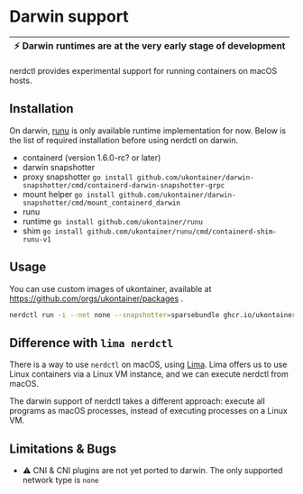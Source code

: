 # Darwin support


| :zap:        Darwin runtimes are at the very early stage of development |
|--------------------------------------------------------------------------|

nerdctl provides experimental support for running containers on macOS hosts.

## Installation

On darwin, [runu](https://github.com/ukontainer/runu) is only available runtime implementation for now.
Below is the list of required installation before using nerdctl on darwin.

- containerd (version 1.6.0-rc? or later)
- darwin snapshotter
 - proxy snapshotter `go install github.com/ukontainer/darwin-snapshotter/cmd/containerd-darwin-snapshotter-grpc`
 - mount helper `go install github.com/ukontainer/darwin-snapshotter/cmd/mount_containerd_darwin`
- runu
 - runtime `go install github.com/ukontainer/runu`
 - shim `go install github.com/ukontainer/runu/cmd/containerd-shim-runu-v1`

## Usage

You can use custom images of ukontainer, available at https://github.com/orgs/ukontainer/packages .

```sh
nerdctl run -i --net none --snapshotter=sparsebundle ghcr.io/ukontainer/runu-base:0.7 hello
```
## Difference with `lima nerdctl`

There is a way to use `nerdctl` on macOS, using [Lima](https://github.com/lima-vm/lima).  Lima offers us to
use Linux containers via a Linux VM instance, and we can execute nerdctl from macOS.

The darwin support of nerdctl takes a different approach: execute all programs as macOS processes, instead of
executing processes on a Linux VM.

## Limitations & Bugs

- :warning: CNI & CNI plugins are not yet ported to darwin. The only supported
  network type is `none`
